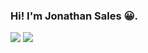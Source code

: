 ### Hi! I'm Jonathan Sales :grinning:.

<!-- STATUS DO GITHUB
<div align="center">
  <a href="https://github.com/jonathansaless">
  <img height="180em" src="https://github-readme-stats.vercel.app/api?username=jonathansaless&show_icons=true&theme=dark&include_all_commits=true&count_private=true"/>
  <img height="180em" src="https://github-readme-stats.vercel.app/api/top-langs/?username=jonathansaless&layout=compact&langs_count=7&theme=dark"/>
</div>
-->  
  
<div> 
  <a href="https://www.instagram.com/jonathan.jcss/" target="_blank"><img src="https://img.shields.io/badge/-Instagram-%23E4405F?style=for-the-badge&logo=instagram&logoColor=white"></a>
  <a href="https://www.linkedin.com/in/jonathan-saless/" target="_blank"><img src="https://img.shields.io/badge/-LinkedIn-%230077B5?style=for-the-badge&logo=linkedin&logoColor=white"></a>
</div>

